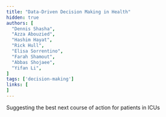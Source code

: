 ```yaml
---
title: "Data-Driven Decision Making in Health"
hidden: true
authors: [
  "Dennis Shasha",
  "Azza Abouzied",
  "Hashim Hayat",
  "Rick Hull",
  "Elisa Sorrentino",
  "Farah Shamout",
  "Abbas Shojaee",
  "Yifan Li",
]
tags: ['decision-making']
links: [
]
---
```

Suggesting the best next course of action for patients in ICUs